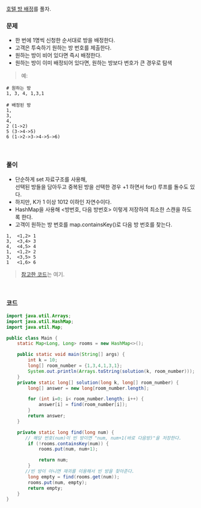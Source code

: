 [호텔 방 배정](https://school.programmers.co.kr/learn/courses/30/lessons/64063)를 풀자. <br>

### 문제
+ 한 번에 1명씩 신청한 순서대로 방을 배정한다.
+ 고객은 투숙하기 원하는 방 번호를 제출한다.
+ 원하는 방이 비어 있다면 즉시 배정한다.
+ 원하는 방이 이미 배정되어 있다면, 원하는 방보다 번호가 큰 경우로 탐색


>예:

```
# 원하는 방
1, 3, 4, 1,3,1

# 배정된 방
1,
3,
4,
2 (1->2)
5 (3->4->5)
6 (1->2->3->4->5->6)
```

<br>

### 풀이
+ 단순하게 set 자료구조를 사용해, <br> 선택된 방들을 담아두고 중복된 방을 선택한 경우 +1 하면서 for() 루프를 돌수도 있다.
+ 하지만, K가  1 이상 1012 이하인 자연수이다.
+ HashMap을 사용해 <방번호, 다음 방번호> 이렇게 저장하여 최소한 스캔을 하도록 한다.
+ 고객이 원하는 방 번호를 map.containsKey()로 다음 방 번호를 찾는다.
```
1,  <1,2> 1
3,  <3,4> 3
4,  <4,5> 4
1,  <1,2> 2
3,  <3,5> 5
1   <1,6> 6
```
> [참고한 코드](https://bcp0109.tistory.com/188)는 여기. 

<br>

### 코드
```java
import java.util.Arrays;
import java.util.HashMap;
import java.util.Map;

public class Main {
    static Map<Long, Long> rooms = new HashMap<>();

    public static void main(String[] args) {
        int k = 10;
        long[] room_number = {1,3,4,1,3,1};
        System.out.println(Arrays.toString(solution(k, room_number)));
    }
    private static long[] solution(long k, long[] room_number) {
        long[] answer = new long[room_number.length];

        for (int i=0; i< room_number.length; i++) {
            answer[i] = find(room_number[i]);
        }
        return answer;
    }

    private static long find(long num) {
       // 해당 번호(num)이 빈 방이면 "num, num+1(바로 다음방)"을 저장한다.
        if (!rooms.containsKey(num)) {
            rooms.put(num, num+1);

            return num;
        }
       //빈 방이 아니면 재귀를 이용해서 빈 방을 찾아준다.
        long empty = find(rooms.get(num));
        rooms.put(num, empty);
        return empty;
    }
}
```







